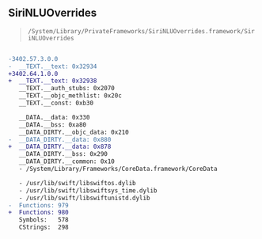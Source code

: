 ## SiriNLUOverrides

> `/System/Library/PrivateFrameworks/SiriNLUOverrides.framework/SiriNLUOverrides`

```diff

-3402.57.3.0.0
-  __TEXT.__text: 0x32934
+3402.64.1.0.0
+  __TEXT.__text: 0x32938
   __TEXT.__auth_stubs: 0x2070
   __TEXT.__objc_methlist: 0x20c
   __TEXT.__const: 0xb30

   __DATA.__data: 0x330
   __DATA.__bss: 0xa80
   __DATA_DIRTY.__objc_data: 0x210
-  __DATA_DIRTY.__data: 0x880
+  __DATA_DIRTY.__data: 0x878
   __DATA_DIRTY.__bss: 0x290
   __DATA_DIRTY.__common: 0x10
   - /System/Library/Frameworks/CoreData.framework/CoreData

   - /usr/lib/swift/libswiftos.dylib
   - /usr/lib/swift/libswiftsys_time.dylib
   - /usr/lib/swift/libswiftunistd.dylib
-  Functions: 979
+  Functions: 980
   Symbols:   578
   CStrings:  298
 

```

